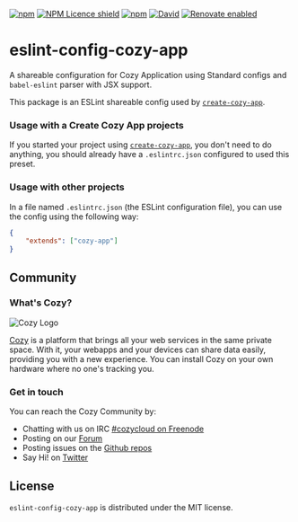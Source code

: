 [![npm](https://img.shields.io/npm/v/eslint-config-cozy-app.svg)](https://www.npmjs.com/package/eslint-config-cozy-app)
[![NPM Licence shield](https://img.shields.io/npm/l/eslint-config-cozy-app.svg)](https://github.com/CPatchane/create-cozy-app/blob/master/packages/eslint-config-cozy-app/LICENSE)
[![npm](https://img.shields.io/npm/dm/eslint-config-cozy-app.svg)]()
[![David](https://david-dm.org/CPatchane/eslint-config-cozy-app.svg)](https://david-dm.org/CPatchane/eslint-config-cozy-app)
[![Renovate enabled](https://img.shields.io/badge/renovate-enabled-brightgreen.svg)](https://renovateapp.com/)

# eslint-config-cozy-app

A shareable configuration for Cozy Application using Standard configs and `babel-eslint` parser with JSX support.

This package is an ESLint shareable config used by [`create-cozy-app`](https://github.com/CPatchane/create-cozy-app).

### Usage with a Create Cozy App projects

If you started your project using [`create-cozy-app`](https://github.com/CPatchane/create-cozy-app), you don't need to do anything, you should already have a `.eslintrc.json` configured to used this preset.

### Usage with other projects

In a file named `.eslintrc.json` (the ESLint configuration file), you can use the config using the following way:

```json
{
    "extends": ["cozy-app"]
}
```

## Community

### What's Cozy?

![Cozy Logo](https://cdn.rawgit.com/cozy/cozy-guidelines/master/templates/cozy_logo_small.svg)

[Cozy] is a platform that brings all your web services in the same private space.  With it, your webapps and your devices can share data easily, providing you with a new experience. You can install Cozy on your own hardware where no one's tracking you.

### Get in touch

You can reach the Cozy Community by:

- Chatting with us on IRC [#cozycloud on Freenode][freenode]
- Posting on our [Forum][forum]
- Posting issues on the [Github repos][github]
- Say Hi! on [Twitter][twitter]


## License

`eslint-config-cozy-app` is distributed under the MIT license.


[cozy]: https://cozy.io "Cozy Cloud"
[freenode]: http://webchat.freenode.net/?randomnick=1&channels=%23cozycloud&uio=d4
[forum]: https://forum.cozy.io/
[github]: https://github.com/cozy/
[twitter]: https://twitter.com/cozycloud
